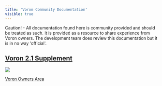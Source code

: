 ```yaml
---
title: 'Voron Community Documentation'
visible: true
---
```


Caution! - All documentation found here is community provided and should be treated as such. It is provided as a resource to share experience from Voron owners. The development team does review this documentation but it is in no way 'official'. 

## [Voron 2.1 Supplement](https://www.voron.dev/home/voron-2-1)

![](http://vorondesign.com/images/voron_design_logo.png)

[Voron Owners Area](https://www.voron.dev/voc)
 